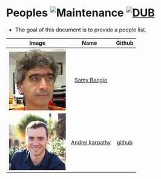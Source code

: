 # Peoples ![Maintenance](https://img.shields.io/maintenance/yes/2017.svg) [![DUB](https://img.shields.io/dub/l/vibe-d.svg)](LICENSE)
- The goal of this document is to provide a people list.


|Image  |Name   | Github
|-----|:-----:|:-----:|
|![Smile](peoples/samy_bengio_scholar.png)| [Samy Bengio](http://bengio.abracadoudou.com/)| |
|![Smile](peoples/Andrej.png)| [Andrej karpathy](http://bengio.abracadoudou.com/)|[github](https://github.com/karpathy) |



